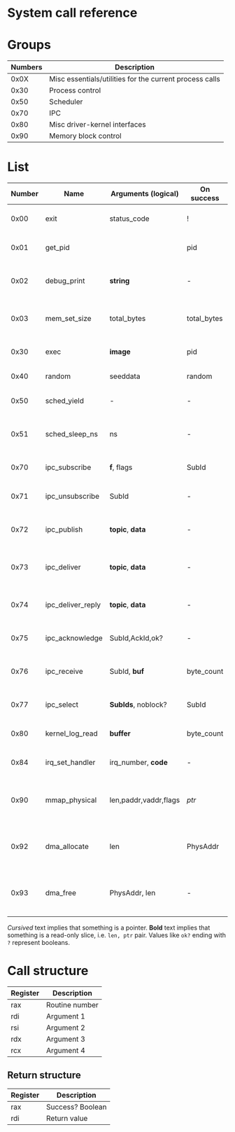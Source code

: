System call reference
=====================

# Groups

Numbers| Description
-------|-----------------
0x0X   | Misc essentials/utilities for the current process calls
0x30   | Process control
0x50   | Scheduler
0x70   | IPC
0x80   | Misc driver-kernel interfaces
0x90   | Memory block control


# List

Number | Name              | Arguments (logical)   | On success  | Short description
-------|-------------------|-----------------------|-------------|-------------------
0x00   | exit              | status_code           | !           | Terminate the calling process
0x01   | get_pid           |                       | pid         | Get pid of the calling process
0x02   | debug_print       | **string**            | -           | Print a UTF-8 string to the kernel terminal
0x03   | mem_set_size      | total_bytes           | total_bytes | Set memory size, rounds up to page size
0x30   | exec              | **image**             | pid         | Execute a file from an elf image
0x40   | random            | seeddata              | random      | Read and seed rng
0x50   | sched_yield       | -                     | -           | Yield control to schedule next process
0x51   | sched_sleep_ns    | ns                    | -           | Sleep specified number of nanoseconds
0x70   | ipc_subscribe     | **f**, flags          | SubId       | Subscribes to message by filter **f**
0x71   | ipc_unsubscribe   | SubId                 | -           | Unsubscribes from messages
0x72   | ipc_publish       | **topic**, **data**   | -           | Publish unreliable message (nonblocking)
0x73   | ipc_deliver       | **topic**, **data**   | -           | Deliver reliable message (blocking)
0x74   | ipc_deliver_reply | **topic**, **data**   | -           | Reply to a reliable message before ack
0x75   | ipc_acknowledge   | SubId,AckId,ok?       | -           | Acknowledge a reliable message
0x76   | ipc_receive       | SubId, **buf**        | byte_count  | Receive a message to **buf** (blocking)
0x77   | ipc_select        | **SubIds**, noblock?  | SubId       | Wait until first message is available
0x80   | kernel_log_read   | **buffer**            | byte_count  | Read all new logs to **buf** (nonblocking)
0x84   | irq_set_handler   | irq_number, **code**  | -           | Assignes **code** to be ran on irq
0x90   | mmap_physical     | len,paddr,vaddr,flags | *ptr*       | Map phys memory location to process memory
0x92   | dma_allocate      | len                   | PhysAddr    | Allocate DMA-accessible physical memory
0x93   | dma_free          | PhysAddr, len         | -           | Deallocate DMA-accessible physical memory

*Cursived* text implies that something is a pointer.
**Bold** text implies that something is a read-only slice, i.e. `len, ptr` pair.
Values like `ok?` ending with `?` represent booleans.

# Call structure

Register | Description
---------|-------------
rax      | Routine number
rdi      | Argument 1
rsi      | Argument 2
rdx      | Argument 3
rcx      | Argument 4

## Return structure

Register | Description
---------|-------------
rax      | Success? Boolean
rdi      | Return value
